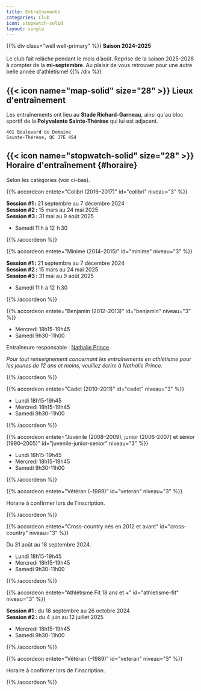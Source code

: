 ```yaml
---
title: Entraînements
categories: Club
icon: stopwatch-solid
layout: single
---
```


{{% div class="well well-primary" %}}
**Saison 2024-2025** \
\
Le club fait relâche pendant le mois d’août. Reprise de la saison 2025-2026 à compter de la **mi-septembre**.
Au plaisir de vous retrouver pour une autre belle année d'athlétisme!
{{% /div %}}


## {{< icon name="map-solid" size="28" >}} Lieux d'entraînement

Les entraînements ont lieu au **Stade Richard-Garneau**, ainsi qu'au bloc sportif de la **Polyvalente Sainte-Thérèse** qui lui est adjacent.

```
401 Boulevard du Domaine  
Sainte-Thérèse, QC J7E 4S4
```

<!--
Dans le but d'alléger les plateaux sportifs de la polyvalente durant la session d'hiver, certains entraînements des athlètes de catégorie **juvénile et plus vieux** peuvent se donner à l'**école Saint-Pierre**.

```
201 Rue Saint-Pierre  
Sainte-Thérèse, QC J7E 2S3
```

<em class="badge badge-primary">Nouveau!</em> Club satellite à **Lachute** : les entraînements ont lieu sur la piste d’athlétisme de la **Polyvalente Lavigne**.

```
452 Avenue d’Argenteuil  
Lachute, Quebec J8H 1W9
```
-->

## {{< icon name="stopwatch-solid" size="28" >}} Horaire d'entraînement {#horaire}

Selon les catégories (voir ci-bas).

{{% accordeon entete="Colibri (2016–2017)" id="colibri" niveau="3" %}}

**Session #1 :** 21 septembre au 7 décembre 2024 \
**Session #2 :** 15 mars au 24 mai 2025 \
**Session #3 :** 31 mai au 9 août 2025

- Samedi 11 h à 12  h 30

{{% /accordeon %}}

{{% accordeon entete="Minime (2014–2015)" id="minime" niveau="3" %}}

**Session #1 :** 21 septembre au 7 décembre 2024 \
**Session #2 :** 15 mars au 24 mai 2025 \
**Session #3 :** 31 mai au 9 août 2025

- Samedi 11 h à 12  h 30

{{% /accordeon %}}

{{% accordeon entete="Benjamin (2012–2013)" id="benjamin" niveau="3" %}}

- Mercredi 18h15-19h45
- Samedi 9h30-11h00

Entraîneure responsable : [Nathalie Prince](/club/entraineurs/nathalie-prince/). 

_Pour tout renseignement concernant les entraînements en athlétisme pour les jeunes de 12 ans et moins, veuillez écrire à Nathalie Prince._

{{% /accordeon %}}

{{% accordeon entete="Cadet (2010–2011)" id="cadet" niveau="3" %}}

- Lundi 18h15-19h45
- Mercredi 18h15-19h45
- Samedi 9h30-11h00

{{% /accordeon %}}

{{% accordeon entete="Juvénile (2008–2009), junior (2006-2007) et sénior (1990–2005)" id="juvenile-junior-senior" niveau="3" %}}

- Lundi 18h15-19h45
- Mercredi 18h15-19h45
- Samedi 9h30-11h00

{{% /accordeon %}}

{{% accordeon entete="Vétéran (–1989)" id="veteran" niveau="3" %}}

Horaire à confirmer lors de l'inscription.

{{% /accordeon %}}

{{% accordeon entete="Cross-country nés en 2012 et avant" id="cross-country" niveau="3" %}}

Du 31 août au 18 septembre 2024.

- Lundi 18h15-19h45 
- Mercredi 18h15-19h45
- Samedi 9h30-11h00

{{% /accordeon %}}

{{% accordeon entete="Athlétisme Fit 18 ans et +" id="athletisme-fit" niveau="3" %}}

**Session #1 :** du 18 septembre au 26 octobre 2024 \
**Session #2 :** du 4 juin au 12 juillet 2025

- Mercredi 18h15-19h45
- Samedi 9h30-11h00

{{% /accordeon %}}

{{% accordeon entete="Vétéran (–1989)" id="veteran" niveau="3" %}}

Horaire à confirmer lors de l'inscription.

{{% /accordeon %}}

<!--

### Demi-fond (cadet, juvénile et plus vieux) {#demi-fond}

Les athlètes de catégorie **cadette** et **juvénile** peuvent suivre la planification spécialisée pour le demi-fond.

- Lundi 18 h à 19 h 30
- Mercredi 18 h à 19 h 30
- Samedi 10 h 30 à 12 h

Consultez le [calendrier](demi-fond) pour les entraînements de demi-fond.

Entraîneurs responsables :

- 
-->
